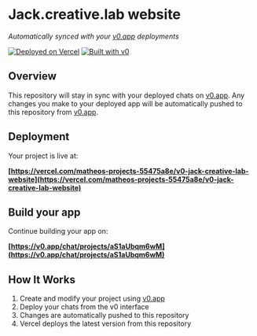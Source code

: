 # Jack.creative.lab website

*Automatically synced with your [v0.app](https://v0.app) deployments*

[![Deployed on Vercel](https://img.shields.io/badge/Deployed%20on-Vercel-black?style=for-the-badge&logo=vercel)](https://vercel.com/matheos-projects-55475a8e/v0-jack-creative-lab-website)
[![Built with v0](https://img.shields.io/badge/Built%20with-v0.app-black?style=for-the-badge)](https://v0.app/chat/projects/aS1aUbqm6wM)

## Overview

This repository will stay in sync with your deployed chats on [v0.app](https://v0.app).
Any changes you make to your deployed app will be automatically pushed to this repository from [v0.app](https://v0.app).

## Deployment

Your project is live at:

**[https://vercel.com/matheos-projects-55475a8e/v0-jack-creative-lab-website](https://vercel.com/matheos-projects-55475a8e/v0-jack-creative-lab-website)**

## Build your app

Continue building your app on:

**[https://v0.app/chat/projects/aS1aUbqm6wM](https://v0.app/chat/projects/aS1aUbqm6wM)**

## How It Works

1. Create and modify your project using [v0.app](https://v0.app)
2. Deploy your chats from the v0 interface
3. Changes are automatically pushed to this repository
4. Vercel deploys the latest version from this repository
